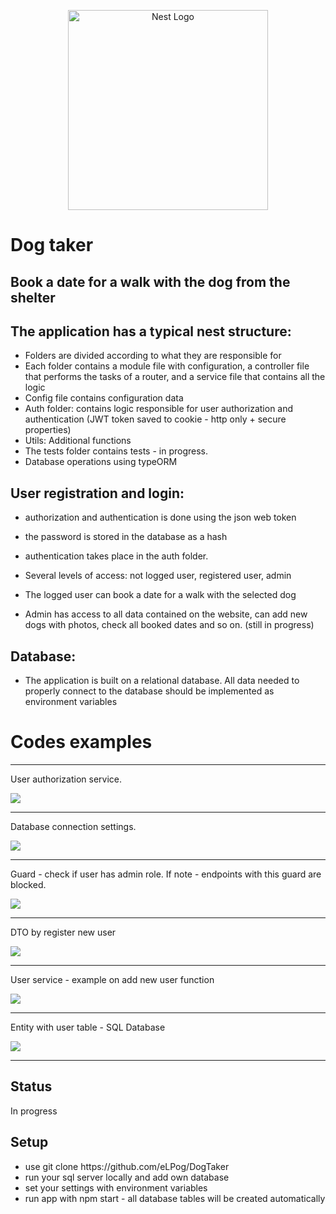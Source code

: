 <p align="center">
  <a href="http://nestjs.com/" target="blank"><img src="https://nestjs.com/img/logo_text.svg" width="320" alt="Nest Logo" /></a>
</p>

# Dog taker #
 
 ## Book a date for a walk with the dog from the shelter ##
 ## The application has a typical nest structure: ##
  * Folders are divided according to what they are responsible for
  * Each folder contains a module file with configuration, a controller file that performs the tasks of a router, and a service file that contains all the logic
  * Config file contains configuration data
  * Auth folder: contains logic responsible for user authorization and authentication (JWT token saved to cookie - http only + secure properties)
  * Utils: Additional functions
  * The tests folder contains tests - in progress.
  * Database operations using typeORM

## User registration and login: ##

* authorization and authentication is done using the json web token

* the password is stored in the database as a hash

* authentication takes place in the auth folder.

* Several levels of access: not logged user, registered user, admin

* The logged user can book a date for a walk with the selected dog

* Admin has access to all data contained on the website, can add new dogs with photos, check all booked dates and so on. (still in progress)


## Database: ##

* The application is built on a relational database. All data needed to properly connect to the database should be implemented as environment variables
<h1>Codes examples</h1>
<hr>
<p>User authorization service.</p>
<img src="https://user-images.githubusercontent.com/89840843/185795505-a423da66-f383-4dcd-946e-be75238ac8bc.png"><hr>

<p>Database connection settings.</p>
<img src="https://user-images.githubusercontent.com/89840843/185795603-46acaca6-d47c-4c2b-97d6-5e4ac99d6de3.png"><hr>

<p>Guard - check if user has admin role. If note - endpoints with this guard are blocked.</p>
<img src="https://user-images.githubusercontent.com/89840843/185795652-5916bdb5-3dda-49ff-bdc6-3d293f690aeb.png"><hr>

<p>DTO by register new user</p>
<img src="https://user-images.githubusercontent.com/89840843/185795670-abb6649c-4c40-4721-9954-eafbdb70a602.png"><hr>

<p>User service - example on add new user function</p>
<img src="https://user-images.githubusercontent.com/89840843/185795715-e06897fc-eb65-4df8-bc4e-d229dbe999ad.png"><hr>

<p>Entity with user table - SQL Database</p>
<img src="https://user-images.githubusercontent.com/89840843/185795759-cae70717-a7da-48bb-aa07-603c84bc4545.png"><hr>
<h2>Status</h2>
<p>In progress</p>
<h2>Setup</h2>
<ul>
<li>use git clone https://github.com/eLPog/DogTaker</li>
<li>run your sql server locally and add own database</li>
<li>set your settings with environment variables</li>
<li>run app with npm start - all database tables will be created automatically</li>
</ul>
